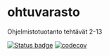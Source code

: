 # ohtuvarasto
Ohjelmistotuotanto tehtävät 2-13

[![Status badge](https://github.com/Feycry/ohtuvarasto/actions/workflows/main.yml/badge.svg)](https://github.com/Feycry/ohtuvarasto/actions/workflows/main.yml) [![codecov](https://codecov.io/github/Feycry/ohtuvarasto/graph/badge.svg?token=9UUGFLJENY)](https://codecov.io/github/Feycry/ohtuvarasto)
